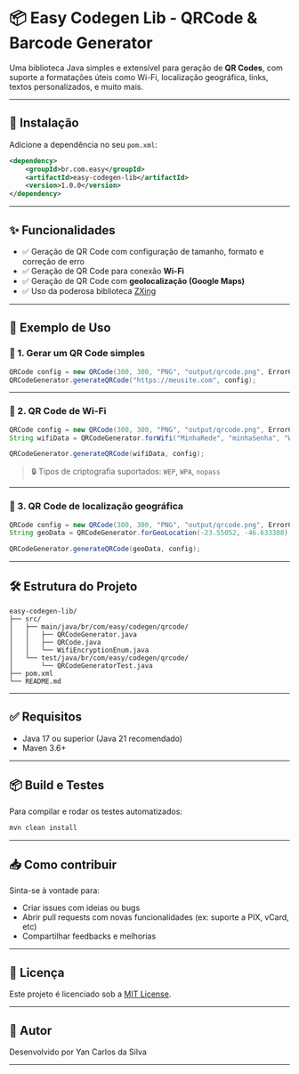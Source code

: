 # 📦 Easy Codegen Lib - QRCode & Barcode Generator

Uma biblioteca Java simples e extensível para geração de **QR Codes**, com suporte a formatações úteis como Wi-Fi, localização geográfica, links, textos personalizados, e muito mais.

---

## 🚀 Instalação

Adicione a dependência no seu `pom.xml`:

```xml
<dependency>
    <groupId>br.com.easy</groupId>
    <artifactId>easy-codegen-lib</artifactId>
    <version>1.0.0</version>
</dependency>
```

---

## ✨ Funcionalidades

- ✅ Geração de QR Code com configuração de tamanho, formato e correção de erro
- ✅ Geração de QR Code para conexão **Wi-Fi**
- ✅ Geração de QR Code com **geolocalização (Google Maps)**
- ✅ Uso da poderosa biblioteca [ZXing](https://github.com/zxing/zxing)

---

## 🧪 Exemplo de Uso

### 📸 1. Gerar um QR Code simples

```java
QRCode config = new QRCode(300, 300, "PNG", "output/qrcode.png", ErrorCorrectionLevel.L);
QRCodeGenerator.generateQRCode("https://meusite.com", config);
```

---

### 📶 2. QR Code de Wi-Fi

```java
QRCode config = new QRCode(300, 300, "PNG", "output/qrcode.png", ErrorCorrectionLevel.L);
String wifiData = QRCodeGenerator.forWifi("MinhaRede", "minhaSenha", "WPA");

QRCodeGenerator.generateQRCode(wifiData, config);
```

> 🔒 Tipos de criptografia suportados: `WEP`, `WPA`, `nopass`

---

### 📍 3. QR Code de localização geográfica

```java
QRCode config = new QRCode(300, 300, "PNG", "output/qrcode.png", ErrorCorrectionLevel.L);
String geoData = QRCodeGenerator.forGeoLocation(-23.55052, -46.633308);

QRCodeGenerator.generateQRCode(geoData, config);
```

---

## 🛠️ Estrutura do Projeto

```
easy-codegen-lib/
├── src/
│   ├── main/java/br/com/easy/codegen/qrcode/
│   │   ├── QRCodeGenerator.java
│   │   ├── QRCode.java
│   │   └── WifiEncryptionEnum.java
│   └── test/java/br/com/easy/codegen/qrcode/
│       └── QRCodeGeneratorTest.java
├── pom.xml
└── README.md
```

---

## ✅ Requisitos

- Java 17 ou superior (Java 21 recomendado)
- Maven 3.6+

---

## 📦 Build e Testes

Para compilar e rodar os testes automatizados:

```bash
mvn clean install
```

---

## 📥 Como contribuir

Sinta-se à vontade para:

- Criar issues com ideias ou bugs
- Abrir pull requests com novas funcionalidades (ex: suporte a PIX, vCard, etc)
- Compartilhar feedbacks e melhorias

---

## 📄 Licença

Este projeto é licenciado sob a [MIT License](LICENSE).

---

## 🙌 Autor

Desenvolvido por Yan Carlos da Silva

---
